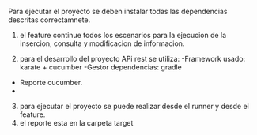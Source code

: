 Para ejecutar el proyecto se deben instalar todas las dependencias descritas  correctamnete.

1. el feature continue todos los escenarios para la ejecucion de la insercion, consulta y modificacion de informacion.

3. para el desarrollo del proyecto APi rest se utiliza:
 -Framework usado: karate + cucumber
 -Gestor dependencias: gradle
- Reporte cucumber.
-
3. para ejecutar el proyecto se puede realizar desde el runner y desde el feature.
4. el reporte esta en la carpeta target

